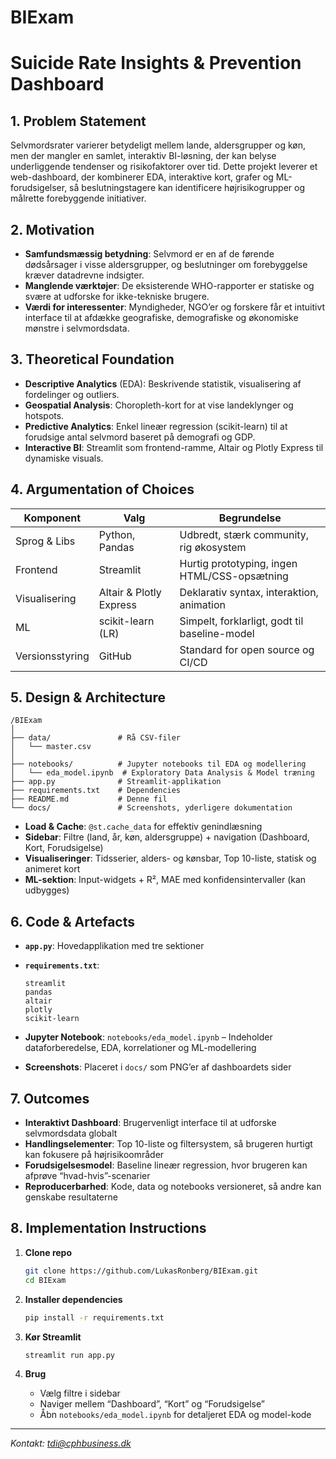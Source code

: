# BIExam

# Suicide Rate Insights & Prevention Dashboard

## 1. Problem Statement

Selvmordsrater varierer betydeligt mellem lande, aldersgrupper og køn, men der mangler en samlet, interaktiv BI-løsning, der kan belyse underliggende tendenser og risikofaktorer over tid. Dette projekt leverer et web-dashboard, der kombinerer EDA, interaktive kort, grafer og ML-forudsigelser, så beslutningstagere kan identificere højrisikogrupper og målrette forebyggende initiativer.

## 2. Motivation

* **Samfundsmæssig betydning**: Selvmord er en af de førende dødsårsager i visse aldersgrupper, og beslutninger om forebyggelse kræver datadrevne indsigter.
* **Manglende værktøjer**: De eksisterende WHO-rapporter er statiske og svære at udforske for ikke-tekniske brugere.
* **Værdi for interessenter**: Myndigheder, NGO’er og forskere får et intuitivt interface til at afdække geografiske, demografiske og økonomiske mønstre i selvmordsdata.

## 3. Theoretical Foundation

* **Descriptive Analytics** (EDA): Beskrivende statistik, visualisering af fordelinger og outliers.
* **Geospatial Analysis**: Choropleth-kort for at vise landeklynger og hotspots.
* **Predictive Analytics**: Enkel lineær regression (scikit-learn) til at forudsige antal selvmord baseret på demografi og GDP.
* **Interactive BI**: Streamlit som frontend-ramme, Altair og Plotly Express til dynamiske visuals.

## 4. Argumentation of Choices

| Komponent       | Valg                    | Begrundelse                                   |
| --------------- | ----------------------- | --------------------------------------------- |
| Sprog & Libs    | Python, Pandas          | Udbredt, stærk community, rig økosystem       |
| Frontend        | Streamlit               | Hurtig prototyping, ingen HTML/CSS-opsætning  |
| Visualisering   | Altair & Plotly Express | Deklarativ syntax, interaktion, animation     |
| ML              | scikit-learn (LR)       | Simpelt, forklarligt, godt til baseline-model |
| Versionsstyring | GitHub                  | Standard for open source og CI/CD             |

## 5. Design & Architecture

```
/BIExam
│
├── data/               # Rå CSV-filer
│   └── master.csv
│
├── notebooks/          # Jupyter notebooks til EDA og modellering
│   └── eda_model.ipynb  # Exploratory Data Analysis & Model træning
├── app.py              # Streamlit-applikation
├── requirements.txt    # Dependencies
├── README.md           # Denne fil
└── docs/               # Screenshots, yderligere dokumentation
```

* **Load & Cache**: `@st.cache_data` for effektiv genindlæsning
* **Sidebar**: Filtre (land, år, køn, aldersgruppe) + navigation (Dashboard, Kort, Forudsigelse)
* **Visualiseringer**: Tidsserier, alders- og kønsbar, Top 10-liste, statisk og animeret kort
* **ML-sektion**: Input-widgets + R², MAE med konfidensintervaller (kan udbygges)

## 6. Code & Artefacts

* **`app.py`**: Hovedapplikation med tre sektioner
* **`requirements.txt`**:

  ```text
  streamlit
  pandas
  altair
  plotly
  scikit-learn
  ```
* **Jupyter Notebook**: `notebooks/eda_model.ipynb` – Indeholder dataforberedelse, EDA, korrelationer og ML-modellering
* **Screenshots**: Placeret i `docs/` som PNG’er af dashboardets sider

## 7. Outcomes

* **Interaktivt Dashboard**: Brugervenligt interface til at udforske selvmordsdata globalt
* **Handlingselementer**: Top 10-liste og filtersystem, så brugeren hurtigt kan fokusere på højrisikoområder
* **Forudsigelsesmodel**: Baseline lineær regression, hvor brugeren kan afprøve “hvad-hvis”-scenarier
* **Reproducerbarhed**: Kode, data og notebooks versioneret, så andre kan genskabe resultaterne

## 8. Implementation Instructions

1. **Clone repo**

   ```bash
   git clone https://github.com/LukasRonberg/BIExam.git
   cd BIExam
   ```
2. **Installer dependencies**

   ```bash
   pip install -r requirements.txt
   ```
3. **Kør Streamlit**

   ```bash
   streamlit run app.py
   ```
4. **Brug**

   * Vælg filtre i sidebar
   * Naviger mellem “Dashboard”, “Kort” og “Forudsigelse”
   * Åbn `notebooks/eda_model.ipynb` for detaljeret EDA og model-kode

---

*Kontakt: [tdi@cphbusiness.dk](mailto:tdi@cphbusiness.dk)*
